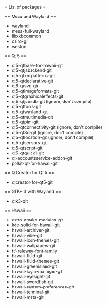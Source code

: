 = List of packages =

== Mesa and Wayland ==

* wayland
* mesa-full-wayland
* libxkbcommon
* cairo-gl
* weston

== Qt 5 ==

* qt5-qtbase-for-hawaii-git
* qt5-qtjsbackend-git
* qt5-qtxmlpatterns-git
* qt5-qtdeclarative-git
* qt5-qtsvg-git
* qt5-qtimageformats-git
* qt5-qtgraphicaleffects-git
* qt5-qtjsondb-git (ignore, don't compile)
* qt5-qttools-git
* qt5-qtwayland-git
* qt5-qtmultimedia-git
* qt5-qtpim-git
* qt5-qtconnectivity-git (ignore, don't compile)
* qt5-qt3d-git (ignore, don't compile)
* qt5-qtlocation-git (ignore, don't compile)
* qt5-qtsensors-git
* qt5-qtscript-git
* qt5-qtquick1-git
* qt-accountsservice-addon-git
* polkit-qt-for-hawaii-git

== QtCreator for Qt 5 ==

* qtcreator-for-qt5-git

== GTK+ 3 with Wayland ==

* gtk3-git

== Hawaii ==

* extra-cmake-modules-git
* kde-solid-for-hawaii-git
* hawaii-archiver-git
* hawaii-vibe-git
* hawaii-icon-themes-git
* hawaii-wallpapers-git
* ttf-raleway-font-family
* hawaii-fluid-git
* hawaii-fluid-themes-git
* hawaii-greenisland-git
* hawaii-login-manager-git
* hawaii-eyesight-git
* hawaii-swordfish-git
* hawaii-system-preferences-git
* hawaii-terminal-git
* hawaii-meta-git
